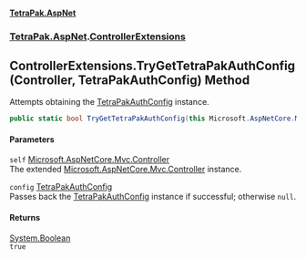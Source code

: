 #### [TetraPak.AspNet](index.md 'index')
### [TetraPak.AspNet](TetraPak_AspNet.md 'TetraPak.AspNet').[ControllerExtensions](TetraPak_AspNet_ControllerExtensions.md 'TetraPak.AspNet.ControllerExtensions')
## ControllerExtensions.TryGetTetraPakAuthConfig(Controller, TetraPakAuthConfig) Method
Attempts obtaining the [TetraPakAuthConfig](TetraPak_AspNet_Auth_TetraPakAuthConfig.md 'TetraPak.AspNet.Auth.TetraPakAuthConfig') instance.  
```csharp
public static bool TryGetTetraPakAuthConfig(this Microsoft.AspNetCore.Mvc.Controller self, out TetraPak.AspNet.Auth.TetraPakAuthConfig config);
```
#### Parameters
<a name='TetraPak_AspNet_ControllerExtensions_TryGetTetraPakAuthConfig(Microsoft_AspNetCore_Mvc_Controller_TetraPak_AspNet_Auth_TetraPakAuthConfig)_self'></a>
`self` [Microsoft.AspNetCore.Mvc.Controller](https://docs.microsoft.com/en-us/dotnet/api/Microsoft.AspNetCore.Mvc.Controller 'Microsoft.AspNetCore.Mvc.Controller')  
The extended [Microsoft.AspNetCore.Mvc.Controller](https://docs.microsoft.com/en-us/dotnet/api/Microsoft.AspNetCore.Mvc.Controller 'Microsoft.AspNetCore.Mvc.Controller') instance.  
  
<a name='TetraPak_AspNet_ControllerExtensions_TryGetTetraPakAuthConfig(Microsoft_AspNetCore_Mvc_Controller_TetraPak_AspNet_Auth_TetraPakAuthConfig)_config'></a>
`config` [TetraPakAuthConfig](TetraPak_AspNet_Auth_TetraPakAuthConfig.md 'TetraPak.AspNet.Auth.TetraPakAuthConfig')  
Passes back the [TetraPakAuthConfig](TetraPak_AspNet_Auth_TetraPakAuthConfig.md 'TetraPak.AspNet.Auth.TetraPakAuthConfig') instance if successful; otherwise `null`.   
  
#### Returns
[System.Boolean](https://docs.microsoft.com/en-us/dotnet/api/System.Boolean 'System.Boolean')  
`true`
